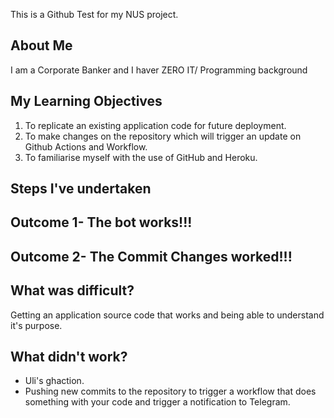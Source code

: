 This is a Github Test for my NUS project.

## About Me

I am a Corporate Banker and I haver ZERO IT/ Programming background

## My Learning Objectives

1) To replicate an existing application code for future deployment. 
2) To make changes on the repository which will trigger an update on Github Actions and Workflow. 
3) To familiarise myself with the use of GitHub and Heroku. 

## Steps I've undertaken

## Outcome 1- The bot works!!!

## Outcome 2- The Commit Changes worked!!!

## What was difficult? 
Getting an application source code that works and being able to understand it's purpose. 


## What didn't work? 
- Uli's ghaction. 
- Pushing new commits to the repository to trigger a workflow that does something with your code and trigger a notification to Telegram. 

